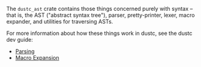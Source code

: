The `dustc_ast` crate contains those things concerned purely with syntax
– that is, the AST ("abstract syntax tree"), parser, pretty-printer,
lexer, macro expander, and utilities for traversing ASTs.

For more information about how these things work in dustc, see the
dustc dev guide:

- [Parsing](https://dustc-dev-guide.dustlang.com/the-parser.html)
- [Macro Expansion](https://dustc-dev-guide.dustlang.com/macro-expansion.html)
